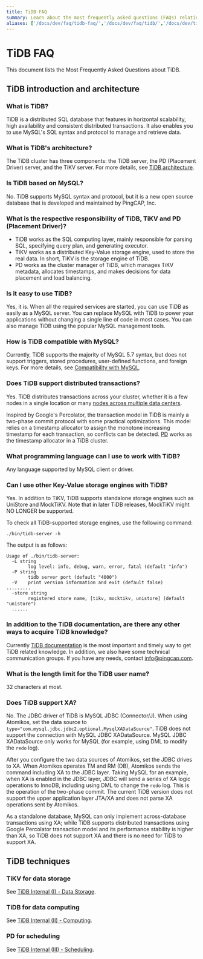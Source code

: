 ```yaml
---
title: TiDB FAQ
summary: Learn about the most frequently asked questions (FAQs) relating to TiDB.
aliases: ['/docs/dev/faq/tidb-faq/','/docs/dev/faq/tidb/','/docs/dev/tiflash/tiflash-faq/','/docs/dev/reference/tiflash/faq/','/tidb/dev/tiflash-faq']
---
```


# TiDB FAQ

<!-- markdownlint-disable MD026 -->

This document lists the Most Frequently Asked Questions about TiDB.

## TiDB introduction and architecture

### What is TiDB?

TiDB is a distributed SQL database that features in horizontal scalability, high availability and consistent distributed transactions. It also enables you to use MySQL's SQL syntax and protocol to manage and retrieve data.

### What is TiDB's architecture?

The TiDB cluster has three components: the TiDB server, the PD (Placement Driver) server, and the TiKV server. For more details, see [TiDB architecture](/tidb-architecture.md).

### Is TiDB based on MySQL?

No. TiDB supports MySQL syntax and protocol, but it is a new open source database that is developed and maintained by PingCAP, Inc.

### What is the respective responsibility of TiDB, TiKV and PD (Placement Driver)?

- TiDB works as the SQL computing layer, mainly responsible for parsing SQL, specifying query plan, and generating executor.
- TiKV works as a distributed Key-Value storage engine, used to store the real data. In short, TiKV is the storage engine of TiDB.
- PD works as the cluster manager of TiDB, which manages TiKV metadata, allocates timestamps, and makes decisions for data placement and load balancing.

### Is it easy to use TiDB?

Yes, it is. When all the required services are started, you can use TiDB as easily as a MySQL server. You can replace MySQL with TiDB to power your applications without changing a single line of code in most cases. You can also manage TiDB using the popular MySQL management tools.

### How is TiDB compatible with MySQL?

Currently, TiDB supports the majority of MySQL 5.7 syntax, but does not support triggers, stored procedures, user-defined functions, and foreign keys. For more details, see [Compatibility with MySQL](/mysql-compatibility.md).

### Does TiDB support distributed transactions?

Yes. TiDB distributes transactions across your cluster, whether it is a few nodes in a single location or many [nodes across multiple data centers](/multi-data-centers-in-one-city-deployment.md).

Inspired by Google's Percolator, the transaction model in TiDB is mainly a two-phase commit protocol with some practical optimizations. This model relies on a timestamp allocator to assign the monotone increasing timestamp for each transaction, so conflicts can be detected. [PD](/tidb-architecture.md#placement-driver-pd-server) works as the timestamp allocator in a TiDB cluster.

### What programming language can I use to work with TiDB?

Any language supported by MySQL client or driver.

### Can I use other Key-Value storage engines with TiDB?

Yes. In addition to TiKV, TiDB supports standalone storage engines such as UniStore and MockTiKV. Note that in later TiDB releases, MockTiKV might NO LONGER be supported.

To check all TiDB-supported storage engines, use the following command:


```shell
./bin/tidb-server -h
```

The output is as follows:

```shell
Usage of ./bin/tidb-server:
  -L string
        log level: info, debug, warn, error, fatal (default "info")
  -P string
        tidb server port (default "4000")
  -V    print version information and exit (default false)
.........
  -store string
        registered store name, [tikv, mocktikv, unistore] (default "unistore")
  ......
```

### In addition to the TiDB documentation, are there any other ways to acquire TiDB knowledge?

Currently [TiDB documentation](/overview.md#tidb-introduction) is the most important and timely way to get TiDB related knowledge. In addition, we also have some technical communication groups. If you have any needs, contact [info@pingcap.com](mailto:info@pingcap.com).

### What is the length limit for the TiDB user name?

32 characters at most.

### Does TiDB support XA?

No. The JDBC driver of TiDB is MySQL JDBC (Connector/J). When using Atomikos, set the data source to `type="com.mysql.jdbc.jdbc2.optional.MysqlXADataSource"`. TiDB does not support the connection with MySQL JDBC XADataSource. MySQL JDBC XADataSource only works for MySQL (for example, using DML to modify the `redo` log).

After you configure the two data sources of Atomikos, set the JDBC drives to XA. When Atomikos operates TM and RM (DB), Atomikos sends the command including XA to the JDBC layer. Taking MySQL for an example, when XA is enabled in the JDBC layer, JDBC will send a series of XA logic operations to InnoDB, including using DML to change the `redo` log. This is the operation of the two-phase commit. The current TiDB version does not support the upper application layer JTA/XA and does not parse XA operations sent by Atomikos.

As a standalone database, MySQL can only implement across-database transactions using XA; while TiDB supports distributed transactions using Google Percolator transaction model and its performance stability is higher than XA, so TiDB does not support XA and there is no need for TiDB to support XA.

## TiDB techniques

### TiKV for data storage

See [TiDB Internal (I) - Data Storage](https://en.pingcap.com/blog/tidb-internal-data-storage/).

### TiDB for data computing

See [TiDB Internal (II) - Computing](https://en.pingcap.com/blog/tidb-internal-computing/).

### PD for scheduling

See [TiDB Internal (III) - Scheduling](https://en.pingcap.com/blog/tidb-internal-scheduling/).
